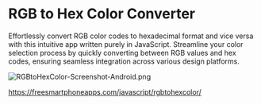 # RGB to Hex Color Converter
Effortlessly convert RGB color codes to hexadecimal format and vice versa with this intuitive app written purely in JavaScript. Streamline your color selection process by quickly converting between RGB values and hex codes, ensuring seamless integration across various design platforms.

![RGBtoHexColor-Screenshot-Android.png](https://freesmartphoneapps.com/javascript/images/RGBtoHexColor-Screenshot-Android-v2.1.png)

https://freesmartphoneapps.com/javascript/rgbtohexcolor/
